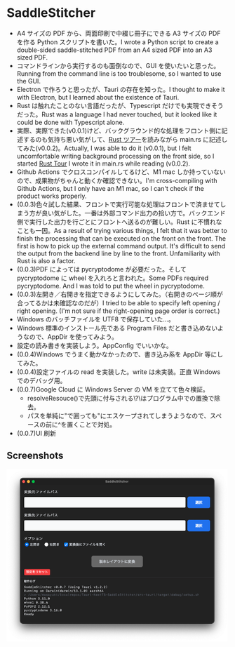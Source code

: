 # SaddleStitcher

- A4 サイズの PDF から、両面印刷で中綴じ冊子にできる A3 サイズの PDF を作る Python スクリプトを書いた。I wrote a Python script to create a double-sided saddle-stitched PDF from an A4 sized PDF into an A3 sized PDF.
- コマンドラインから実行するのも面倒なので、GUI を使いたいと思った。Running from the command line is too troublesome, so I wanted to use the GUI.
- Electron で作ろうと思ったが、Tauri の存在を知った。I thought to make it with Electron, but I learned about the existence of Tauri.
- Rust は触れたことのない言語だったが、Typescript だけでも実現できそうだった。Rust was a language I had never touched, but it looked like it could be done with Typescript alone.
- 実際、実際できた(v0.0.1)けど、バックグラウンド的な処理をフロント側に記述するのも気持ち悪い気がして、[Rust ツアー](https://tourofrust.com/00_ja.html)を読みながら main.rs に記述してみた(v0.0.2)。Actually, I was able to do it (v0.0.1), but I felt uncomfortable writing background processing on the front side, so I started [Rust Tour](https://tourofrust.com/00_en.html) I wrote it in main.rs while reading (v0.0.2).
- Github Actions でクロスコンパイルしてるけど、M1 mac しか持っていないので、成果物がちゃんと動くか確認できない。I'm cross-compiling with Github Actions, but I only have an M1 mac, so I can't check if the product works properly.
- (0.0.3)色々試した結果、フロントで実行可能な処理はフロントで済ませてしまう方が良い気がした。一番は外部コマンド出力の拾い方で。バックエンド側で実行した出力を行ごとにフロントへ送るのが難しい。Rust に不慣れなことも一因。As a result of trying various things, I felt that it was better to finish the processing that can be executed on the front on the front. The first is how to pick up the external command output. It's difficult to send the output from the backend line by line to the front. Unfamiliarity with Rust is also a factor.
- (0.0.3)PDF によっては pycryptodome が必要だった。そして pycryptodome に wheel を入れろと言われた。Some PDFs required pycryptodome. And I was told to put the wheel in pycryptodome.
- (0.0.3)左開き／右開きを指定できるようにしてみた。（右開きのページ順が合ってるかは未確認なのだが）I tried to be able to specify left opening / right opening. (I'm not sure if the right-opening page order is correct.)
- Windows のバッチファイルを UTF8 で保存していた…。
- Windows 標準のインストール先である Program Files だと書き込めないようなので、AppDir を使ってみよう。
- 設定の読み書きを実装しよう。AppConfig でいいかな。
- (0.0.4)Windows でうまく動かなかったので、書き込み系を AppDir 等にしてみた。
- (0.0.4)設定ファイルの read を実装した。write は未実装。正直 Windows でのデバッグ用。
- (0.0.7)Google Cloud に Windows Server の VM を立てて色々検証。
  - resolveResouce()で先頭に付与される\\?\はプログラム中での置換で除去。
  - パスを単純に"で囲っても\"にエスケープされてしまうようなので、スペースの前に^を置くことで対処。
- (0.0.7)UI 刷新

## Screenshots

![Main](https://github.com/miyabi-satoh/Tauri-NextTS-SaddleStitcher/raw/images/v0.0.7.png)

